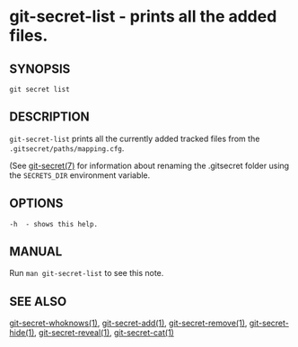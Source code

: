 git-secret-list - prints all the added files.
=============================================

## SYNOPSIS

    git secret list


## DESCRIPTION
`git-secret-list` prints all the currently added tracked files from the `.gitsecret/paths/mapping.cfg`.

(See [git-secret(7)](http://git-secret.io/git-secret) for information about renaming the .gitsecret
folder using the `SECRETS_DIR` environment variable.


## OPTIONS

    -h  - shows this help.


## MANUAL

Run `man git-secret-list` to see this note.


## SEE ALSO

[git-secret-whoknows(1)](http://git-secret.io/git-secret-whoknows), [git-secret-add(1)](http://git-secret.io/git-secret-add),
[git-secret-remove(1)](http://git-secret.io/git-secret-remove), [git-secret-hide(1)](http://git-secret.io/git-secret-hide),
[git-secret-reveal(1)](http://git-secret.io/git-secret-reveal), [git-secret-cat(1)](http://git-secret.io/git-secret-cat)
